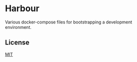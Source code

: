 # Harbour
Various docker-compose files for bootstrapping a development environment.

## License
[MIT](https://tldrlegal.com/license/mit-license)
